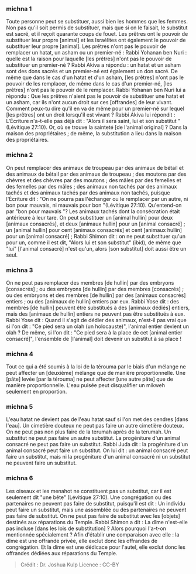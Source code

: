 
### michna 1
Toute personne peut se substituer, aussi bien les hommes que les femmes. Non pas qu'il soit permis de substituer, mais que si on le faisait, le substitut est sacré, et il reçoit quarante coups de fouet. Les prêtres ont le pouvoir de substituer leur propre [animal] et les Israélites ont également le pouvoir de substituer leur propre [animal]. Les prêtres n'ont pas le pouvoir de remplacer un hatat, un asham ou un premier-né : Rabbi Yohanan ben Nuri : quelle est la raison pour laquelle [les prêtres] n'ont pas le pouvoir de substituer un premier-né ? Rabbi Akiva a répondu : un hatat et un asham sont des dons sacrés et un premier-né est également un don sacré. De même que dans le cas d'un hatat et d'un asham, [les prêtres] n'ont pas le pouvoir de les remplacer, de même dans le cas d'un premier-né, [les prêtres] n'ont pas le pouvoir de le remplacer. Rabbi Yohanan ben Nuri lui a répondu : Que les prêtres n'aient pas le pouvoir de substituer une hatat et un asham, car ils n'ont aucun droit sur ces [offrandes] de leur vivant. Comment peux-tu dire qu'il en va de même pour un premier-né sur lequel [les prêtres] ont un droit lorsqu'il est vivant ? Rabbi Akiva lui répondit : L'Écriture n'a-t-elle pas déjà dit : "Alors il sera saint, lui et son substitut "(Lévitique 27:10).  Or, où se trouve la sainteté [de l'animal original] ? Dans la maison des propriétaires ; de même, la substitution a lieu dans la maison des propriétaires.

### michna 2
On peut remplacer des animaux de troupeau par des animaux de bétail et des animaux de bétail par des animaux de troupeau ; des moutons par des chèvres et des chèvres par des moutons ; des mâles par des femelles et des femelles par des mâles ; des animaux non tachés par des animaux tachés et des animaux tachés par des animaux non tachés, puisque l'Écriture dit : "On ne pourra pas l'échanger ou le remplacer par un autre, ni bon pour mauvais, ni mauvais pour bon "(Lévitique 27:10). Qu'entend-on par "bon pour mauvais "? Les animaux tachés dont la consécration était antérieure à leur tare. On peut substituer un [animal hullin] pour deux [animaux consacrés], et deux [animaux hullin] pour un [animal consacré] ; un [animal hullin] pour cent [animaux consacrés] et cent [animaux hullin] pour un [animal consacré] ; Rabbi Shimon dit : on ne peut substituer qu'un pour un, comme il est dit, "Alors lui et son substitut" (ibid), de même que "lui" [l'animal consacré] n'est qu'un, alors [son substitut] doit aussi être un seul.

### michna 3
On ne peut pas remplacer des membres [de hullin] par des embryons [consacrés] ; ou des embryons [de hullin] par des membres [consacrés] ; ou des embryons et des membres [de hullin] par des [animaux consacrés] entiers ; ou des [animaux de hullin] entiers par eux. Rabbi Yose dit : des membres [de hullin] peuvent être substitués à des [animaux dédiés] entiers, mais des [animaux de hullin] entiers ne peuvent pas être substitués à eux. Rabbi Yose dit : Quand il s'agit de dédier des animaux, n'est-il pas vrai que si l'on dit : "Ce pied sera un olah (un holocauste)", l'animal entier devient un olah ? De même, si l'on dit : "Ce pied sera à la place de cet [animal entier consacré]", l'ensemble de [l'animal] doit devenir un substitut à sa place !

### michna 4
Tout ce qui a été soumis à la loi de la térouma par le biais d'un mélange ne peut affecter un [deuxième] mélange que de manière proportionnelle. Une [pâte] levée [par la térouma] ne peut affecter [une autre pâte] que de manière proportionnelle. L'eau puisée peut disqualifier un mikweh seulement en proportion.

### michna 5
L'eau hatat ne devient pas de l'eau hatat sauf si l'on met des cendres [dans l'eau]. Un cimetière douteux ne peut pas faire un autre cimetière douteux. On ne peut pas non plus faire de la terumah après de la terumah. Un substitut ne peut pas faire un autre substitut. La progéniture d'un animal consacré ne peut pas faire un substitut. Rabbi Juda dit : la progéniture d'un animal consacré peut faire un substitut. On lui dit : un animal consacré peut faire un substitut, mais ni la progéniture d'un animal consacré ni un substitut ne peuvent faire un substitut.

### michna 6
Les oiseaux et les menahot ne constituent pas un substitut, car il est seulement dit "une bête" (Lévitique 27:10). Une congrégation ou des partenaires ne peuvent pas faire de substitut, puisqu'il est dit : Un individu peut faire un substitut, mais une assemblée ou des partenaires ne peuvent pas faire de substitut. On ne peut pas faire de substitut avec les [objets] destinés aux réparations du Temple. Rabbi Shimon a dit :  La dîme n'est-elle pas incluse [dans les lois de substitution] ? Alors pourquoi l'a-t-on mentionnée spécialement ?  Afin d'établir une comparaison avec elle : la dîme est une offrande privée, elle exclut donc les offrandes de congrégation. Et la dîme est une dédicace pour l'autel, elle exclut donc les offrandes dédiées aux réparations du Temple.

>Crédit : Dr. Joshua Kulp
>Licence : CC-BY